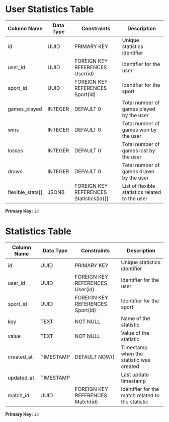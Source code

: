 # User Statistics Table

| Column Name | Data Type | Constraints | Description |
|-------------|-----------|-------------|-------------|
| id | UUID | PRIMARY KEY | Unique statistics identifier |
| user_id | UUID | FOREIGN KEY REFERENCES User(id) | Identifier for the user |
| sport_id | UUID | FOREIGN KEY REFERENCES Sport(id) | Identifier for the sport |
| games_played | INTEGER | DEFAULT 0 | Total number of games played by the user |
| wins | INTEGER | DEFAULT 0 | Total number of games won by the user |
| losses | INTEGER | DEFAULT 0 | Total number of games lost by the user |
| draws | INTEGER | DEFAULT 0 | Total number of games drawn by the user |
| flexible_stats[] | JSONB | FOREIGN KEY REFERENCES Statistics(id)[] | List of flexible statistics related to the user |

**Primary Key:** `id`


# Statistics Table
| Column Name | Data Type | Constraints | Description |
|-------------|-----------|-------------|-------------|
| id | UUID | PRIMARY KEY | Unique statistics identifier |
| user_id | UUID | FOREIGN KEY REFERENCES User(id) | Identifier for the user |
| sport_id | UUID | FOREIGN KEY REFERENCES Sport(id) | Identifier for the sport |
| key | TEXT | NOT NULL | Name of the statistic |
| value | TEXT | NOT NULL | Value of the statistic |
| created_at | TIMESTAMP | DEFAULT NOW() | Timestamp when the statistic was created |
| updated_at | TIMESTAMP | | Last update timestamp |
| match_id | UUID | FOREIGN KEY REFERENCES Match(id) | Identifier for the match related to the statistic |

**Primary Key:** `id`
